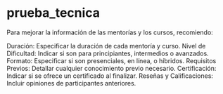 # prueba_tecnica

Para mejorar la información de las mentorías y los cursos, recomiendo:

Duración: Especificar la duración de cada mentoría y curso.
Nivel de Dificultad: Indicar si son para principiantes, intermedios o avanzados.
Formato: Especificar si son presenciales, en línea, o híbridos.
Requisitos Previos: Detallar cualquier conocimiento previo necesario.
Certificación: Indicar si se ofrece un certificado al finalizar.
Reseñas y Calificaciones: Incluir opiniones de participantes anteriores.
